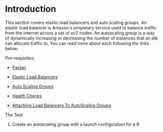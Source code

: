 # Introduction

This section covers elastic load balancers and auto scaling groups. An elastic load balancer is Amazon's propietary service used to balance traffic from the internet across a set of ec2 nodes. An autoscaling group is a way of dynamically increasing or decreasing the number of instances that an elb can allocate traffic to. You can read more about each following the links below:

Pre-requisites:

* [Packer]()

* [Elastic Load Balancers](https://aws.amazon.com/elasticloadbalancing/)
* [Auto Scaling Groups](http://docs.aws.amazon.com/autoscaling/latest/userguide/AutoScalingGroup.html)
* [Health Checks](http://docs.aws.amazon.com/autoscaling/latest/userguide/as-add-elb-healthcheck.html)
* [Attaching Load Balancers To AutoScaling Groups](http://docs.aws.amazon.com/autoscaling/latest/userguide/autoscaling-load-balancer.html)

The Test

1. Create an autoscaling group with a launch configuration for a R
